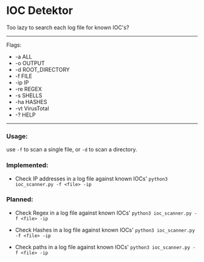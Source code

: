 # IOC Detektor

Too lazy to search each log file for known IOC's?

---

Flags: 

 - -a ALL
 - -o OUTPUT
- -d ROOT_DIRECTORY
- -f FILE
- -ip IP
- -re REGEX
- -s SHELLS
- -ha HASHES
- -vt VirusTotal
- -? HELP

---

### Usage:

use ```-f``` to scan a single file, or ```-d``` to scan a directory.

### Implemented:

- Check IP addresses in a log file against known IOCs'
```python3 ioc_scanner.py -f <file> -ip```

### Planned:

- Check Regex  in a log file against known IOCs'
```python3 ioc_scanner.py -f <file> -ip```
  
- Check Hashes in a log file against known IOCs'
```python3 ioc_scanner.py -f <file> -ip```
  
- Check paths  in a log file against known IOCs'
```python3 ioc_scanner.py -f <file> -ip```
  


  